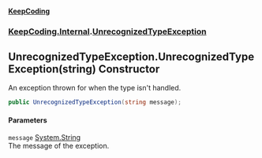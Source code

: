 #### [KeepCoding](index.md 'index')
### [KeepCoding.Internal](KeepCoding.Internal.md 'KeepCoding.Internal').[UnrecognizedTypeException](UnrecognizedTypeException.md 'KeepCoding.Internal.UnrecognizedTypeException')
## UnrecognizedTypeException.UnrecognizedTypeException(string) Constructor
An exception thrown for when the type isn't handled.  
```csharp
public UnrecognizedTypeException(string message);
```
#### Parameters
<a name='KeepCoding.Internal.UnrecognizedTypeException.UnrecognizedTypeException(string).message'></a>
`message` [System.String](https://docs.microsoft.com/en-us/dotnet/api/System.String 'System.String')  
The message of the exception.
  
